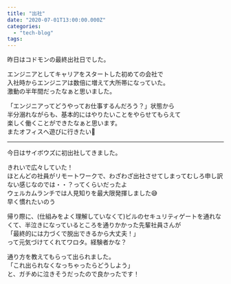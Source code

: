 ```yaml
---
title: "出社"
date: "2020-07-01T13:00:00.000Z"
categories: 
  - "tech-blog"
tags: 
---
```


昨日はコドモンの最終出社日でした。

エンジニアとしてキャリアをスタートした初めての会社で  
入社時からエンジニアは数倍に増えて大所帯になっていた。  
激動の半年間だったなぁと思いました。

「エンジニアってどうやってお仕事するんだろう？」状態から  
半分溺れながらも、基本的にはやりたいことをやらせてもらえて  
楽しく働くことができたなぁと思います。  
またオフィスへ遊びに行きたい🌻

* * *

今日はサイボウズに初出社してきました。

きれいで広々していた！  
ほとんどの社員がリモートワークで、わざわざ出社させてしまってむしろ申し訳ない感じなのでは・・？ってくらいだったよ  
ウェルカムランチでは人見知りを最大限発揮しました😅  
早く慣れたいのう

帰り際に、(仕組みをよく理解していなくて)ビルのセキュリティゲートを通れなくて、半泣きになっているところを通りかかった先輩社員さんが  
「最終的には力づくで脱出できるから大丈夫！」  
って元気づけてくれてワロタ。経験者かな？

通り方を教えてもらって出られました。  
「これ出られなくなっちゃったらどうしよう」  
と、ガチめに泣きそうだったので良かったです！
